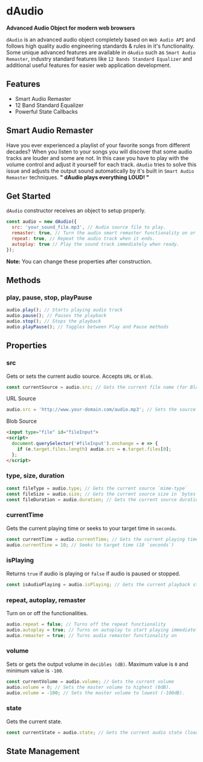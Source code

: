 # dAudio
**Advanced Audio Object for modern web browsers**

`dAudio` is an advanced audio object completely based on `Web Audio API` and follows high quality audio engineering standards & rules in it's functionality. Some unique advanced features are available in `dAudio` such as `Smart Audio Remaster`, industry standard features like `12 Bands Standard Equalizer` and additional useful features for easier web application development.

## Features
* Smart Audio Remaster
* 12 Band Standard Equalizer
* Powerful State Callbacks

## Smart Audio Remaster
Have you ever experienced a playlist of your favorite songs from different decades? When you listen to your songs you will discover that some audio tracks are louder and some are not. In this case you have to play with the volume control and adjust it yourself for each track. `dAudio` tries to solve this issue and adjusts the output sound automatically by it's built in `Smart Audio Remaster` techniques. **" dAudio plays everything LOUD! "**

## Get Started
`dAudio` constructor receives an object to setup properly.
```javascript
const audio = new dAudio({
  src: 'your_sound_file.mp3', // Audio source file to play.
  remaster: true, // Turn the audio smart remaster functionality on or off.
  repeat: true, // Repeat the audio track when it ends.
  autoplay: true // Play the sound track immediately when ready.
});
```
**Note:** You can change these properties after construction.

## Methods
### play, pause, stop, playPause
```javascript
audio.play(); // Starts playing audio track
audio.pause(); // Pauses the playback
audio.stop(); // Stops the playback
audio.playPause(); // Toggles between Play and Pause methods
```

## Properties
### src
Gets or sets the current audio source. Accepts `URL` or `Blob`.
```javascript
const currentSource = audio.src; // Gets the current file name (for Blobs) or URL
```
URL Source
```javascript
audio.src = 'http://www.your-domain.com/audio.mp3'; // Sets the source from URL
```
Blob Source
```html
<input type="file" id="fileInput">
<script>
  document.querySelector('#fileInput').onchange = e => {
    if (e.target.files.length) audio.src = e.target.files[0];
  };
</script>
```

### type, size, duration
```javascript
const fileType = audio.type; // Gets the current source `mime-type`
const fileSize = audio.size; // Gets the current source size in `bytes`
const fileDuration = audio.duration; // Gets the current source duration in `seconds`
```

### currentTime
Gets the current playing time or seeks to your target time in `seconds`.
```javascript
const currentTime = audio.currentTime; // Gets the current playing time
audio.currentTine = 10; // Seeks to target time (10 `seconds`)
```

### isPlaying
Returns `true` if audio is playing or `false` if audio is paused or stopped.
```javascript
const isAudioPlaying = audio.isPlaying; // Gets the current playback state
```

### repeat, autoplay, remaster
Turn on or off the functionalities.
```javascript
audio.repeat = false; // Turns off the repeat functionality
audio.autoplay = true; // Turns on autoplay to start playing immediately when ready
audio.remaster = true; // Turns audio remaster functionality on
```

### volume
Sets or gets the output volume in `decibles (dB)`. Maximum value is `0` and minimum value is `-100`.
```javascript
const currentVolume = audio.volume; // Gets the current volume
audio.volume = 0; // Sets the master volume to highest (0dB). 
audio.volume = -100; // Sets the master volume to lowest (-100dB).
```

### state
Gets the current state.
```javascript
const currentState = audio.state; // Gets the current audio state (load, play, pause, etc)
```

## State Management
